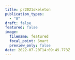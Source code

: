 ```yaml
---
title: pr2021skeleton
publication_types:
  - "0"
draft: false
featured: false
image:
  filename: featured
  focal_point: Smart
  preview_only: false
date: 2022-07-20T14:09:49.773Z
---
```

